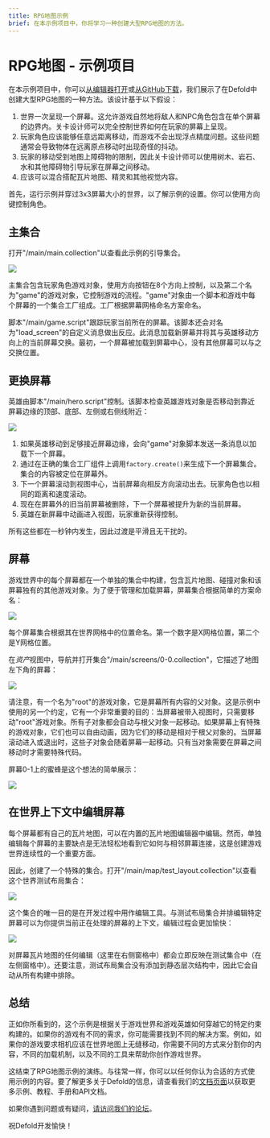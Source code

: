 ```yaml
---
title: RPG地图示例
brief: 在本示例项目中，你将学习一种创建大型RPG地图的方法。
---
```


# RPG地图 - 示例项目

在本示例项目中，你可以[从编辑器打开](/manuals/project-setup/)或[从GitHub下载](https://github.com/defold/sample-rpgmap)，我们展示了在Defold中创建大型RPG地图的一种方法。该设计基于以下假设：

1. 世界一次呈现一个屏幕。这允许游戏自然地将敌人和NPC角色包含在单个屏幕的边界内。关卡设计师可以完全控制世界如何在玩家的屏幕上呈现。
2. 玩家角色应该能够任意远距离移动，而游戏不会出现浮点精度问题。这些问题通常会导致物体在远离原点移动时出现奇怪的抖动。
3. 玩家的移动受到地图上障碍物的限制，因此关卡设计师可以使用树木、岩石、水和其他障碍物引导玩家在屏幕之间移动。
4. 应该可以混合搭配瓦片地图、精灵和其他视觉内容。

首先，运行示例并穿过3x3屏幕大小的世界，以了解示例的设置。你可以使用方向键控制角色。

## 主集合

打开"/main/main.collection"以查看此示例的引导集合。

![](images/rpgmap/main_collection.png)

主集合包含玩家角色游戏对象，使用方向按钮在8个方向上控制，以及第二个名为"game"的游戏对象，它控制游戏的流程。"game"对象由一个脚本和游戏中每个屏幕的一个集合工厂组成。工厂根据屏幕网格命名方案命名。

脚本"/main/game.script"跟踪玩家当前所在的屏幕。该脚本还会对名为"load_screen"的自定义消息做出反应。此消息加载新屏幕并将其与英雄移动方向上的当前屏幕交换。最初，一个屏幕被加载到屏幕中心，没有其他屏幕可以与之交换位置。

## 更换屏幕

英雄由脚本"/main/hero.script"控制。该脚本检查英雄游戏对象是否移动到靠近屏幕边缘的顶部、底部、左侧或右侧线附近：

![](images/rpgmap/change_screen.png)

1. 如果英雄移动到足够接近屏幕边缘，会向"game"对象脚本发送一条消息以加载下一个屏幕。
2. 通过在正确的集合工厂组件上调用`factory.create()`来生成下一个屏幕集合。集合的内容被定位在屏幕外。
3. 下一个屏幕滚动到视图中心，当前屏幕向相反方向滚动出去。玩家角色也以相同的距离和速度滚动。
4. 现在在屏幕外的旧当前屏幕被删除，下一个屏幕被提升为新的当前屏幕。
5. 英雄在新屏幕中动画进入视图，玩家重新获得控制。

所有这些都在一秒钟内发生，因此过渡是平滑且无干扰的。

## 屏幕

游戏世界中的每个屏幕都在一个单独的集合中构建，包含瓦片地图、碰撞对象和该屏幕独有的其他游戏对象。为了便于管理和加载屏幕，屏幕集合根据简单的方案命名：

![](images/rpgmap/screens.png)

每个屏幕集合根据其在世界网格中的位置命名。第一个数字是X网格位置，第二个是Y网格位置。

在*资产*视图中，导航并打开集合"/main/screens/0-0.collection"，它描述了地图左下角的屏幕：

![](images/rpgmap/screen_collection.png)

请注意，有一个名为"root"的游戏对象，它是屏幕所有内容的父对象。这是示例中使用的另一个约定，它有一个非常重要的目的：当屏幕被带入视图时，只需要移动"root"游戏对象。所有子对象都会自动与根父对象一起移动。如果屏幕上有特殊的游戏对象，它们也可以自由动画，因为它们的移动是相对于根父对象的。当屏幕滚动进入或退出时，这些子对象会随着屏幕一起移动。只有当对象需要在屏幕之间移动时才需要特殊代码。

屏幕0-1上的蜜蜂是这个想法的简单展示：

![](images/rpgmap/bees.png)

## 在世界上下文中编辑屏幕

每个屏幕都有自己的瓦片地图，可以在内置的瓦片地图编辑器中编辑。然而，单独编辑每个屏幕的主要缺点是无法轻松地看到它如何与相邻屏幕连接，这是创建游戏世界连续性的一个重要方面。

因此，创建了一个特殊的集合。打开"/main/map/test_layout.collection"以查看这个世界测试布局集合：

![](images/rpgmap/test_layout.png)

这个集合的唯一目的是在开发过程中用作编辑工具。与测试布局集合并排编辑特定屏幕可以为你提供当前正在处理的屏幕的上下文，编辑过程会更加愉快：

![](images/rpgmap/side_by_side.png)

对屏幕瓦片地图的任何编辑（这里在右侧窗格中）都会立即反映在测试集合中（在左侧窗格中）。还要注意，测试布局集合没有添加到静态层次结构中，因此它会自动从所有构建中排除。

## 总结

正如你所看到的，这个示例是根据关于游戏世界和游戏英雄如何穿越它的特定约束构建的。如果你的游戏有不同的需求，你可能需要找到不同的解决方案。例如，如果你的游戏要求相机应该在世界地图上无缝移动，你需要不同的方式来分割你的内容，不同的加载机制，以及不同的工具来帮助你创作游戏世界。

这结束了RPG地图示例的演练。与往常一样，你可以以任何你认为合适的方式使用示例的内容。要了解更多关于Defold的信息，请查看我们的[文档页面](https://defold.com/learn)以获取更多示例、教程、手册和API文档。

如果你遇到问题或有疑问，[请访问我们的论坛](https://forum.defold.com/)。

祝Defold开发愉快！